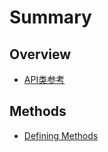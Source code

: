 # Summary

## Overview

* [API类参考](Content/camera.md)

## Methods

* [Defining Methods](methods.md)

